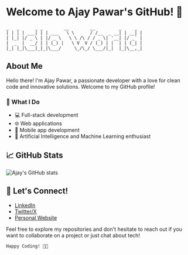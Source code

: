 # Welcome to Ajay Pawar's GitHub! 👋

```
_   _      _ _        __        __         _     _ 
| | | | ___| | | ___   \ \      / /__  _ __| | __| |
| |_| |/ _ \ | |/ _ \   \ \ /\ / / _ \| '__| |/ _` |
|  _  |  __/ | | (_) |   \ V  V / (_) | |  | | (_| |
|_| |_|\___|_|_|\___/     \_/\_/ \___/|_|  |_|\__,_|
```

## About Me

Hello there! I'm Ajay Pawar, a passionate developer with a love for clean code and innovative solutions. Welcome to my GitHub profile!

### 🚀 What I Do

- 💻 Full-stack development
- 🌐 Web applications
- 📱 Mobile app development
- 🤖 Artificial Intelligence and Machine Learning enthusiast

## 📈 GitHub Stats

![Ajay's GitHub stats](https://github-readme-stats.vercel.app/api?username=AjayPawarExist&show_icons=true&theme=radical)

## 🤝 Let's Connect!

- [LinkedIn](https://www.linkedin.com/in/ajaypawarexist/)
- [Twitter/X](https://x.com/AjayPawarExist)
- [Personal Website](https://ajaypawar.me)

Feel free to explore my repositories and don't hesitate to reach out if you want to collaborate on a project or just chat about tech!

```
Happy Coding! 👨‍💻
```


<!---
AjayPawarExist/AjayPawarExist is a ✨ special ✨ repository because its `README.md` (this file) appears on your GitHub profile.
You can click the Preview link to take a look at your changes.
--->
